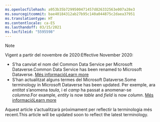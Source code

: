 ```yaml
---
ms.openlocfilehash: a953b35b7299500471457d826332563e007a28e3
ms.sourcegitcommit: bae40184312ab27b95c140a044875c2daea37951
ms.translationtype: HT
ms.contentlocale: ca-ES
ms.lasthandoff: 03/15/2021
ms.locfileid: "5595598"
---
```

> [!NOTE]
> <span data-ttu-id="8b04f-101">Vigent a partir del novembre de 2020:</span><span class="sxs-lookup"><span data-stu-id="8b04f-101">Effective November 2020:</span></span>
> - <span data-ttu-id="8b04f-102">S’ha canviat el nom del Common Data Service per Microsoft Dataverse.</span><span class="sxs-lookup"><span data-stu-id="8b04f-102">Common Data Service has been renamed to Microsoft Dataverse.</span></span> [<span data-ttu-id="8b04f-103">Més informació</span><span class="sxs-lookup"><span data-stu-id="8b04f-103">Learn more</span></span>](https://aka.ms/PAuAppBlog)
> - <span data-ttu-id="8b04f-104">S’han actualitzat alguns termes del Microsoft Dataverse.</span><span class="sxs-lookup"><span data-stu-id="8b04f-104">Some terminology in Microsoft Dataverse has been updated.</span></span> <span data-ttu-id="8b04f-105">Per exemple, ara *entitat* s’anomena *taula*, i el *camp* ha passat a anomenar-se *columna*.</span><span class="sxs-lookup"><span data-stu-id="8b04f-105">For example, *entity* is now *table* and *field* is now *column*.</span></span> [<span data-ttu-id="8b04f-106">Més informació</span><span class="sxs-lookup"><span data-stu-id="8b04f-106">Learn more</span></span>](/powerapps/maker/data-platform/data-platform-intro)
>
> <span data-ttu-id="8b04f-107">Aquest article s’actualitzarà pròximament per reflectir la terminologia més recent.</span><span class="sxs-lookup"><span data-stu-id="8b04f-107">This article will be updated soon to reflect the latest terminology.</span></span>